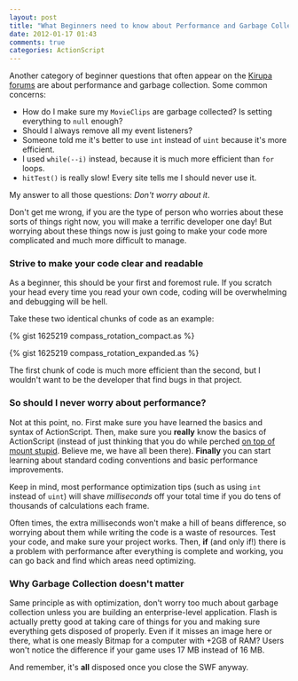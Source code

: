 ```yaml
---
layout: post
title: "What Beginners need to know about Performance and Garbage Collection"
date: 2012-01-17 01:43
comments: true
categories: ActionScript
---
```

Another category of beginner questions that often appear on the [Kirupa forums](http://www.kirupa.com/forum/) are about performance and garbage collection. Some common concerns:

*   How do I make sure my `MovieClips` are garbage collected? Is setting everything to `null` enough?
*   Should I always remove all my event listeners?
*   Someone told me it's better to use `int` instead of `uint` because it's more efficient.
*   I used `while(--i)` instead, because it is much more efficient than `for` loops.
*   `hitTest()` is really slow! Every site tells me I should never use it.

My answer to all those questions: _Don't worry about it_.
<!-- more -->

Don't get me wrong, if you are the type of person who worries about these sorts of things right now, you will make a terrific developer one day! But worrying about these things now is just going to make your code more complicated and much more difficult to manage.

### Strive to make your code clear and readable ###

As a beginner, this should be your first and foremost rule. If you scratch your head every time you read your own code, coding will be overwhelming and debugging will be hell.

Take these two identical chunks of code as an example:

{% gist 1625219 compass_rotation_compact.as %}

{% gist 1625219 compass_rotation_expanded.as %}

The first chunk of code is much more efficient than the second, but I wouldn't want to be the developer that find bugs in that project.

### So should I never worry about performance? ###

Not at this point, no. First make sure you have learned the basics and syntax of ActionScript.
Then, make sure you **really** know the basics of ActionScript (instead of just thinking that you do while perched [on top of mount stupid](http://www.smbc-comics.com/?id=2475). Believe me, we have all been there). **Finally** you can start learning about standard coding conventions and basic performance improvements.

Keep in mind, most performance optimization tips (such as using `int` instead of `uint`) will shave _milliseconds_ off your total time if you do tens of thousands of calculations each frame.

Often times, the extra milliseconds won't make a hill of beans difference, so worrying about them while writing the code is a waste of resources. Test your code, and make sure your project works. Then, **if** (and only if!) there is a problem with performance after everything is complete and working, you can go back and find which areas need optimizing.


### Why Garbage Collection doesn't matter ###

Same principle as with optimization, don't worry too much about garbage collection unless you are building an enterprise-level application. Flash is actually pretty good at taking care of things for you and making sure everything gets disposed of properly. Even if it misses an image here or there, what is one measly Bitmap for a computer with +2GB of RAM? Users won't notice the difference if your game uses 17 MB instead of 16 MB.

And remember, it's **all** disposed once you close the SWF anyway.

